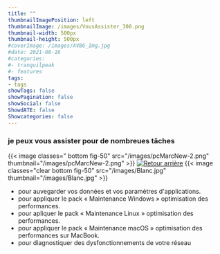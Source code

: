 ```yaml
---
title: ""
thumbnailImagePosition: left
thumbnailImage: /images/VousAssister_300.png
thumbnail-width: 500px
thumbnail-height: 500px
#coverImage: /images/AVBG_Img.jpg
#date: 2021-08-16
#categories:
#- tranquilpeak
#- features
tags:
- tags
showTags: false
showPagination: false
showSocial: false
ShowdATE: false
Showcategories: false
---
```


### je peux vous assister pour de nombreues tâches
<!--more-->

{{< image classes=" bottom fig-50" src="/images/pcMarcNew-2.png" thumbnail="/images/pcMarcNew-2.png"  >}}
[![Retour arrière](/images/logo-retour-arriere_50.png)](../)
{{< image classes="clear bottom fig-50" src="/images/Blanc.jpg" thumbnail="/images/Blanc.jpg"  >}}


- pour auvegarder vos données et vos paramètres d'applications.
- pour appliquer le pack « Maintenance Windows » optimisation des performances.
- pour apliquer le pack « Maintenance Linux » optimisation des performances.
- pour appliquer le pack « Maintenance macOS » optimisation des performances sur MacBook.
- pour diagnostiquer des dysfonctionnements de votre réseau